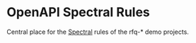 # OpenAPI Spectral Rules

Central place for the [Spectral](https://github.com/stoplightio/spectral) rules of the rfq-* demo projects.


